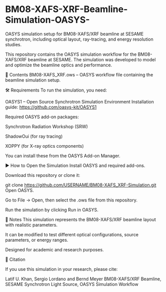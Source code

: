 # BM08-XAFS-XRF-Beamline-Simulation-OASYS-
OASYS simulation setup for BM08-XAFS/XRF beamline at SESAME synchrotron, including optical layout, ray-tracing, and energy resolution studies.

This repository contains the OASYS simulation workflow for the BM08-XAFS/XRF beamline at SESAME. The simulation was developed to model and optimize the beamline optics and performance.

📂 Contents
BM08-XAFS_XRF.ows – OASYS workflow file containing the beamline simulation setup.

🛠 Requirements
To run the simulation, you need:

OASYS1 – Open Source Synchrotron Simulation Environment
Installation guide: https://github.com/oasys-kit/OASYS1

Required OASYS add-on packages:

Synchrotron Radiation Workshop (SRW)

ShadowOui (for ray tracing)

XOPPY (for X-ray optics components)

You can install these from the OASYS Add-on Manager.

▶ How to Open the Simulation
Install OASYS and required add-ons.

Download this repository or clone it:




git clone https://github.com/USERNAME/BM08-XAFS_XRF-Simulation.git
Open OASYS.

Go to File → Open, then select the .ows file from this repository.


Run the simulation by clicking Run in OASYS.


📄 Notes
This simulation represents the BM08-XAFS/XRF beamline layout with realistic parameters.

It can be modified to test different optical configurations, source parameters, or energy ranges.

Designed for academic and research purposes.


📜 Citation

If you use this simulation in your research, please cite:


Latif U. Khan, Sergio Lordano and Bernd Meyer BM08-XAFS/XRF Beamline, SESAME Synchrotron Light Source, OASYS Simulation Workflow
